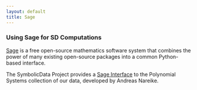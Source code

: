 ```yaml
---
layout: default
title: Sage
---
```


### Using Sage for SD Computations

[Sage](http://sagemath.org/) is a free open-source mathematics software system that combines the power of many existing open-source packages into a common Python-based interface.

The SymbolicData Project provides a [Sage Interface](PolynomialSystems.Sage "wikilink") to the Polynomial Systems collection of our data, developed by Andreas Nareike.
